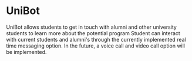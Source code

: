 # UniBot

UniBot allows students to get in touch with alumni and other university students to learn more about the potential program
Student can interact with current students and alumni's through the currently implemented real time messaging option. In the future, a voice call and video call option will be implemented.
